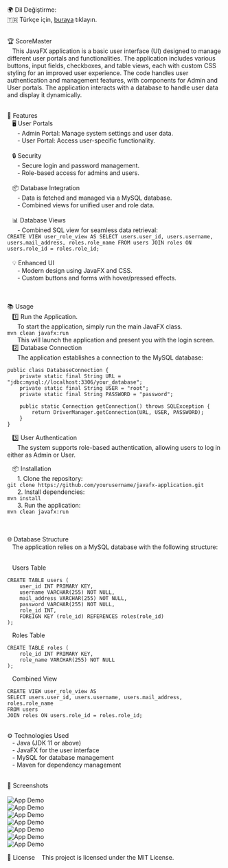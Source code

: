 🌍 Dil Değiştirme:<br>
🇹🇷 Türkçe için, [buraya](README_TR.md) tıklayın.<br><br>

🏆 ScoreMaster <br>
&nbsp;&nbsp;&nbsp;This JavaFX application is a basic user interface (UI) designed to manage different user portals and functionalities. The application includes various buttons, input fields, checkboxes, and table views, each with custom CSS styling for an improved user experience. The code handles user authentication and management features, with components for Admin and User portals. The application interacts with a database to handle user data and display it dynamically.<br><br>

🚀 Features<br>
&nbsp;&nbsp;&nbsp;🖥️ User Portals<br>
&nbsp;&nbsp;&nbsp;&nbsp;&nbsp;&nbsp;- Admin Portal: Manage system settings and user data.<br>
&nbsp;&nbsp;&nbsp;&nbsp;&nbsp;&nbsp;- User Portal: Access user-specific functionality.<br><br>
&nbsp;&nbsp;&nbsp;🔒 Security<br>
&nbsp;&nbsp;&nbsp;&nbsp;&nbsp;&nbsp;- Secure login and password management.<br>
&nbsp;&nbsp;&nbsp;&nbsp;&nbsp;&nbsp;- Role-based access for admins and users.<br><br>
&nbsp;&nbsp;&nbsp;📦 Database Integration<br>
&nbsp;&nbsp;&nbsp;&nbsp;&nbsp;&nbsp;- Data is fetched and managed via a MySQL database.<br>
&nbsp;&nbsp;&nbsp;&nbsp;&nbsp;&nbsp;- Combined views for unified user and role data.<br><br>
&nbsp;&nbsp;&nbsp;📊 Database Views<br>
&nbsp;&nbsp;&nbsp;&nbsp;&nbsp;&nbsp;- Combined SQL view for seamless data retrieval:<br>
`CREATE VIEW user_role_view AS
 SELECT users.user_id, users.username, users.mail_address, roles.role_name
 FROM users
 JOIN roles ON  users.role_id = roles.role_id;`<br><br>
&nbsp;&nbsp;&nbsp;💡 Enhanced UI<br>
&nbsp;&nbsp;&nbsp;&nbsp;&nbsp;&nbsp;- Modern design using JavaFX and CSS.<br>
&nbsp;&nbsp;&nbsp;&nbsp;&nbsp;&nbsp;- Custom buttons and forms with hover/pressed effects.<br><br><br>


📚 Usage<br>
&nbsp;&nbsp;&nbsp;1️⃣ Run the Application.<br>
&nbsp;&nbsp;&nbsp;&nbsp;&nbsp;&nbsp;To start the application, simply run the main JavaFX class.<br>
`mvn clean javafx:run`<br>
&nbsp;&nbsp;&nbsp;&nbsp;&nbsp;&nbsp;This will launch the application and present you with the login screen.<br>
&nbsp;&nbsp;&nbsp;2️⃣ Database Connection<br>
&nbsp;&nbsp;&nbsp;&nbsp;&nbsp;&nbsp;The application establishes a connection to the MySQL database:<br>
```
public class DatabaseConnection {
    private static final String URL = "jdbc:mysql://localhost:3306/your_database";
    private static final String USER = "root";
    private static final String PASSWORD = "password";

    public static Connection getConnection() throws SQLException {
        return DriverManager.getConnection(URL, USER, PASSWORD);
    }
}
```
&nbsp;&nbsp;&nbsp;3️⃣ User Authentication<br>
&nbsp;&nbsp;&nbsp;&nbsp;&nbsp;&nbsp;The system supports role-based authentication, allowing users to log in either as Admin or User.<br>

&nbsp;&nbsp;&nbsp;📦 Installation<br>
&nbsp;&nbsp;&nbsp;&nbsp;&nbsp;&nbsp;1. Clone the repository:<br>
`git clone https://github.com/yourusername/javafx-application.git`<br>
&nbsp;&nbsp;&nbsp;&nbsp;&nbsp;&nbsp;2. Install dependencies:<br>
`mvn install`<br>
&nbsp;&nbsp;&nbsp;&nbsp;&nbsp;&nbsp;3. Run the application:<br>
`mvn clean javafx:run`<br><br><br>

🌐 Database Structure<br>
&nbsp;&nbsp;&nbsp;The application relies on a MySQL database with the following structure:<br><br>

&nbsp;&nbsp;&nbsp;Users Table<br>
```
CREATE TABLE users (
    user_id INT PRIMARY KEY,
    username VARCHAR(255) NOT NULL,
    mail_address VARCHAR(255) NOT NULL,
    password VARCHAR(255) NOT NULL,
    role_id INT,
    FOREIGN KEY (role_id) REFERENCES roles(role_id)
);
```

&nbsp;&nbsp;&nbsp;Roles Table<br>
```
CREATE TABLE roles (
    role_id INT PRIMARY KEY,
    role_name VARCHAR(255) NOT NULL
);
```

&nbsp;&nbsp;&nbsp;Combined View<br>
```
CREATE VIEW user_role_view AS
SELECT users.user_id, users.username, users.mail_address, roles.role_name
FROM users
JOIN roles ON users.role_id = roles.role_id;
```
<br>
⚙️ Technologies Used<br>
&nbsp;&nbsp;&nbsp;- Java (JDK 11 or above)<br>
&nbsp;&nbsp;&nbsp;- JavaFX for the user interface<br>
&nbsp;&nbsp;&nbsp;- MySQL for database management<br>
&nbsp;&nbsp;&nbsp;- Maven for dependency management<br><br>

📸 Screenshots<br><br>
![App Demo](ScreenShot/masterphotos1.jpg)<br>
![App Demo](ScreenShot/masterphotos1.jpg)<br>
![App Demo](ScreenShot/masterphotos1.jpg)<br>
![App Demo](ScreenShot/masterphotos1.jpg)<br>
![App Demo](ScreenShot/masterphotos1.jpg)<br>
![App Demo](ScreenShot/masterphotos1.jpg)<br>
![App Demo](ScreenShot/masterphotos1.jpg)<br>

📌 License
&nbsp;&nbsp;&nbsp;This project is licensed under the MIT License.








